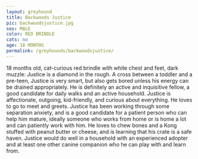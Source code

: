 ```yaml
---
layout: greyhound
title: Backwoods Justice
pic: backwoodsjustice.jpg
sex: MALE
color: RED BRINDLE
cats: no
age: 18 MONTHS
permalink: /greyhounds/backwoodsjustice/
---
```

18 months old, cat-curious red brindle with white chest and feet, dark muzzle: Justice is a diamond in the rough. A
cross between a toddler and a pre-teen, Justice is very smart, but also gets bored unless his energy can be drained
appropriately. He is definitely an active and inquisitive fellow, a good candidate for daily walks and an active
household. Justice is affectionate, outgoing, kid-friendly, and curious about everything. He loves to go to meet and
greets. Justice has been working through some separation anxiety, and is a good candidate for a patient person who can
help him mature, ideally someone who works from home or is home a lot and can patiently work with him. He loves to chew
bones and a Kong stuffed with peanut butter or cheese, and is learning that his crate is a safe haven. Justice would do
well in a household with an experienced adopter and at least one other canine companion who he can play with and learn
from.
